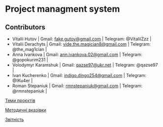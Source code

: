 # Project managment system


## Contributors

- Vitalii Hutov | Gmail: fake.gutov@gmail.com | Telegram: @VitaliiZzz |
- Vitalii Derachyts | Gmail: vide.the.magician8@gmail.com | Telegram: @the_mag1cian |
- Anna Ivankova | Gmail: ann.ivankova.02@gmail.com | Telegram: @gopokurim231 |
- Volodymyr Karamshuk | Gmail: qazse97@ukr.net | Telegram: @qazse97 |
- Ivan Kucherenko | Gmail: indigo.dingo254@gmail.com | Telegram: @IKu4er |
- Roman Stepaniuk | Gmail: rmnstepaniuk@gmail.com | Telegram: @rmnstepaniuk |

[Теми проєктів](./guidelines/themes.md)

[Методичні вказівки](./guidelines/guidelines.md)

[Звітність](https://docs.google.com/spreadsheets/d/1ePb9OBB7ox0E5-GAh2r6ZU3j--PpAROCUfqzA17kL20/edit?usp=sharing)
